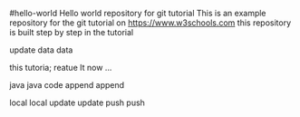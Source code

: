 #hello-world
Hello world repository for git tutorial
This is an example repository for the git tutorial on https://www.w3schools.com
this repository is built step by step in the tutorial

update data data


this tutoria; reatue It now ...

java java code append append

local local update update push push